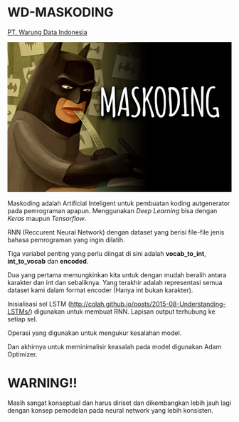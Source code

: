 # WD-MASKODING
[PT. Warung Data Indonesia](https://warungdata.com/)

![maskoding](image/1111.jpg)

Maskoding adalah Artificial Inteligent untuk pembuatan koding autgenerator
pada pemrograman apapun. Menggunakan *Deep Learning* bisa
dengan *Keras* maupun *Tensorflow*.

RNN (Reccurent Neural Network) dengan dataset yang berisi file-file jenis
bahasa pemrograman yang ingin dilatih.

Tiga variabel penting yang perlu diingat di sini adalah **vocab_to_int**,
**int_to_vocab** dan **encoded**.

Dua yang pertama memungkinkan kita untuk dengan mudah beralih antara karakter dan int dan sebaliknya. Yang terakhir adalah representasi semua dataset kami dalam format encoder (Hanya int bukan karakter).

Inisialisasi sel LSTM (http://colah.github.io/posts/2015-08-Understanding-LSTMs/) digunakan untuk membuat RNN. Lapisan output terhubung ke setiap sel.

Operasi yang digunakan untuk mengukur kesalahan model.

Dan akhirnya untuk meminimalisir keasalah pada model digunakan Adam Optimizer.

# WARNING!!

Masih sangat konseptual dan harus diriset dan dikembangkan lebih jauh lagi dengan
konsep pemodelan pada neural network yang lebih konsisten.

